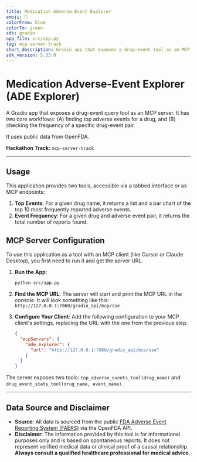 ```yaml
---
title: Medication Adverse-Event Explorer
emoji: 💊
colorFrom: blue
colorTo: green
sdk: gradio
app_file: src/app.py
tag: mcp-server-track
short_description: Gradio app that exposes a drug-event tool as an MCP server.
sdk_version: 5.33.0
---
```


# Medication Adverse-Event Explorer (ADE Explorer)

A Gradio app that exposes a drug-event query tool as an MCP server. It has two core workflows: 
(A) finding top adverse events for a drug, and 
(B) checking the frequency of a specific drug-event pair. 

It uses public data from OpenFDA.

**Hackathon Track:** `mcp-server-track`

---

## Usage

This application provides two tools, accessible via a tabbed interface or as MCP endpoints:

1.  **Top Events**: For a given drug name, it returns a list and a bar chart of the top 10 most frequently reported adverse events.
2.  **Event Frequency**: For a given drug and adverse event pair, it returns the total number of reports found.

## MCP Server Configuration

To use this application as a tool with an MCP client (like Cursor or Claude Desktop), you first need to run it and get the server URL.

1.  **Run the App**:
    ```bash
    python src/app.py
    ```
2.  **Find the MCP URL**: The server will start and print the MCP URL in the console. It will look something like this:
    `http://127.0.0.1:7860/gradio_api/mcp/sse`
3.  **Configure Your Client**: Add the following configuration to your MCP client's settings, replacing the URL with the one from the previous step.

    ```json
    {
      "mcpServers": {
        "ade_explorer": {
          "url": "http://127.0.0.1:7860/gradio_api/mcp/sse"
        }
      }
    }
    ```

The server exposes two tools: `top_adverse_events_tool(drug_name)` and `drug_event_stats_tool(drug_name, event_name)`.

---

## Data Source and Disclaimer

*   **Source**: All data is sourced from the public [FDA Adverse Event Reporting System (FAERS)](https://open.fda.gov/data/faers/) via the OpenFDA API.
*   **Disclaimer**: The information provided by this tool is for informational purposes only and is based on spontaneous reports. It does not represent verified medical data or clinical proof of a causal relationship. **Always consult a qualified healthcare professional for medical advice.**